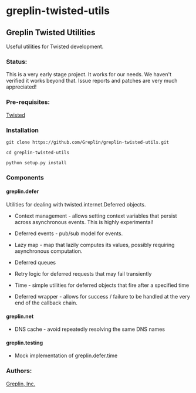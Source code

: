 greplin-twisted-utils
=====================

Greplin Twisted Utilities
----------------------------

Useful utilities for Twisted development.


### Status:

This is a very early stage project.  It works for our needs.  We haven't verified it works beyond that.  Issue reports
and patches are very much appreciated!


### Pre-requisites:

[Twisted](http://twistedmatrix.com/trac/)


### Installation

    git clone https://github.com/Greplin/greplin-twisted-utils.git

    cd greplin-twisted-utils

    python setup.py install


### Components

#### greplin.defer

Utilities for dealing with twisted.internet.Deferred objects.

  * Context management - allows setting context variables that persist across asynchronous events.  This is highly
    experimental!

  * Deferred events - pub/sub model for events.

  * Lazy map - map that lazily computes its values, possibly requiring asynchronous computation.

  * Deferred queues

  * Retry logic for deferred requests that may fail transiently

  * Time - simple utilities for deferred objects that fire after a specified time

  * Deferred wrapper - allows for success / failure to be handled at the very end of the callback chain.


#### greplin.net

  * DNS cache - avoid repeatedly resolving the same DNS names


#### greplin.testing

  * Mock implementation of greplin.defer.time


### Authors:

[Greplin, Inc.](http://www.greplin.com)
